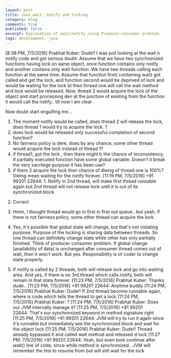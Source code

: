 ```yaml
---
layout: post
title: Java wait, notify and locking
category: blog
comments: true
published: false
excerpt: Explanation of wait/notify using Producer-Consumer problem.
tags: development, java
---
```


[8:38 PM, 7/5/2016] Prabhat Kuber: Dude!! I was just looking at the wait n notify code and got serious doubt.
Assume that we have two synchronized functions having lock on same object, once function contains only notify and another contains only wait function. We have two threads calling each function at the same time. Assume that function first( containing wait) got called and get the lock, and function second would be deprived of lock and would be waiting for the lock bt then thread one will call the wait method and lock would be released. Now, thread 2 would acquire the lock of the object and start processing den at the juncture of existing from the function it would call the notify.. till now I am clear .

Now doubt start engulfing me...
1)  The moment notify would be called, does thread 2 will release the lock, does thread 1 would try to acquire the lock. ?
2) does lock would be released only successful completion of second function?
3) No fairness policy is dere, does by any chance, some other thread would acquire the lock instead of thread 1?
4) if thread1, got the lock , then there might b the chance of inconsistency, if partially executed function have some global variable. Doesn't it break the very sacrilege purpose it has been use?
6) if there 2 acquire the lock then chance of dieing of thread one is 100%? Dieing mean waiting for the notify forever.
[11:19 PM, 7/5/2016] +91 99201 22644: 1. Notify in 2nd thread, will make first thread runnable again but 2nd thread will not release lock until it is out of its synchronized block

2. Correct

3. Hmm, I thought thread would go in first in first out queue.. but yeah, if there is not fairness policy, some other thread can acquire the lock

4. Yes, it's possible that global state will change, but that's not violating purpose. Purpose of the locking is sharing data between threads. So one thread can definitely change state while other has only partially finished. Think of producer consumer problem. If global change (availability of data)  is unchanged after consumer thread comes out of wait, then it won't work. But yes. Responsibility is of coder to change state properly.

6. if notify is called by 2 threads, both will release lock and go into waiting area.  And yes, if there is no 3rd thread which calls notify, both will remain in that state forever.
[11:23 PM, 7/5/2016] Prabhat Kuber: Thanks dude..
[11:23 PM, 7/5/2016] +91 99201 22644: Anytime buddy
[11:24 PM, 7/5/2016] Prabhat Kuber: Dude!! If 2nd thread become runnable again, where is code which tells the thread to get a lock
[11:24 PM, 7/5/2016] Prabhat Kuber: ?
[11:24 PM, 7/5/2016] Prabhat Kuber: Does our JVM internally manage it?
[11:25 PM, 7/5/2016] +91 99201 22644: That's our synchronized keyword in method signature right
[11:25 PM, 7/5/2016] +91 99201 22644: JVM will try to run it again since it's runnable but immediately see the synchronized block and wait for the object lock
[11:25 PM, 7/5/2016] Prabhat Kuber: Dude!! Thread already bypassed it and called wait method and released d lock
[11:27 PM, 7/5/2016] +91 99201 22644: Yeah, but even took continue after wait() line of code, since while method is synchronized.. JVM will remember the line to resume from but will still wait for the lock